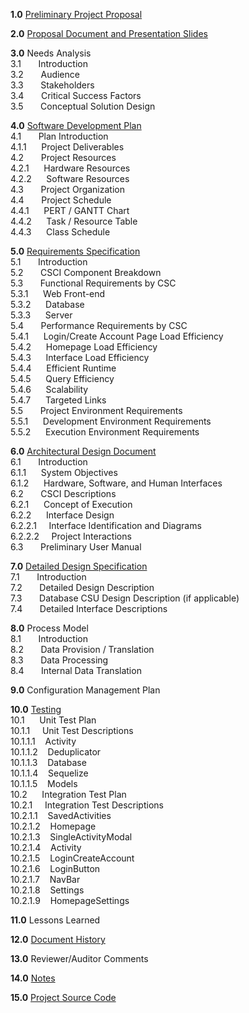 **1.0**  [Preliminary Project Proposal](https://github.com/joshsoriano/bored-and-broke/blob/master/documents/project%20proposal/Proposal.md)

**2.0**  [Proposal Document and Presentation Slides]()

**3.0**  Needs Analysis  
3.1&nbsp;&nbsp;&nbsp;&nbsp;&nbsp;&nbsp;&nbsp;Introduction  
3.2&nbsp;&nbsp;&nbsp;&nbsp;&nbsp;&nbsp;&nbsp;Audience  
3.3&nbsp;&nbsp;&nbsp;&nbsp;&nbsp;&nbsp;&nbsp;Stakeholders  
3.4&nbsp;&nbsp;&nbsp;&nbsp;&nbsp;&nbsp;&nbsp;Critical Success Factors  
3.5&nbsp;&nbsp;&nbsp;&nbsp;&nbsp;&nbsp;&nbsp;Conceptual Solution Design  

**4.0**  [Software Development Plan](https://github.com/joshsoriano/bored-and-broke/blob/master/documents/software%20development%20plan/software_development_plan.md)  
4.1&nbsp;&nbsp;&nbsp;&nbsp;&nbsp;&nbsp;&nbsp;Plan Introduction  
4.1.1&nbsp;&nbsp;&nbsp;&nbsp;&nbsp;&nbsp;Project Deliverables  
4.2&nbsp;&nbsp;&nbsp;&nbsp;&nbsp;&nbsp;&nbsp;Project Resources  
4.2.1&nbsp;&nbsp;&nbsp;&nbsp;&nbsp;&nbsp;Hardware Resources  
4.2.2&nbsp;&nbsp;&nbsp;&nbsp;&nbsp;&nbsp;Software Resources  
4.3&nbsp;&nbsp;&nbsp;&nbsp;&nbsp;&nbsp;&nbsp;Project Organization  
4.4&nbsp;&nbsp;&nbsp;&nbsp;&nbsp;&nbsp;&nbsp;Project Schedule  
4.4.1&nbsp;&nbsp;&nbsp;&nbsp;&nbsp;&nbsp;PERT / GANTT Chart  
4.4.2&nbsp;&nbsp;&nbsp;&nbsp;&nbsp;&nbsp;Task / Resource Table  
4.4.3&nbsp;&nbsp;&nbsp;&nbsp;&nbsp;&nbsp;Class Schedule  

**5.0**  [Requirements Specification](https://github.com/joshsoriano/bored-and-broke/blob/master/documents/requirement%20specifications/requirement_specifications_document.md)  
5.1&nbsp;&nbsp;&nbsp;&nbsp;&nbsp;&nbsp;&nbsp;Introduction  
5.2&nbsp;&nbsp;&nbsp;&nbsp;&nbsp;&nbsp;&nbsp;CSCI Component Breakdown  
5.3&nbsp;&nbsp;&nbsp;&nbsp;&nbsp;&nbsp;&nbsp;Functional Requirements by CSC  
5.3.1&nbsp;&nbsp;&nbsp;&nbsp;&nbsp;&nbsp;Web Front-end  
5.3.2&nbsp;&nbsp;&nbsp;&nbsp;&nbsp;&nbsp;Database  
5.3.3&nbsp;&nbsp;&nbsp;&nbsp;&nbsp;&nbsp;Server  
5.4&nbsp;&nbsp;&nbsp;&nbsp;&nbsp;&nbsp;&nbsp;Performance Requirements by CSC  
5.4.1&nbsp;&nbsp;&nbsp;&nbsp;&nbsp;&nbsp;Login/Create Account Page Load Efficiency  
5.4.2&nbsp;&nbsp;&nbsp;&nbsp;&nbsp;&nbsp;Homepage Load Efficiency  
5.4.3&nbsp;&nbsp;&nbsp;&nbsp;&nbsp;&nbsp;Interface Load Efficiency  
5.4.4&nbsp;&nbsp;&nbsp;&nbsp;&nbsp;&nbsp;Efficient Runtime  
5.4.5&nbsp;&nbsp;&nbsp;&nbsp;&nbsp;&nbsp;Query Efficiency  
5.4.6&nbsp;&nbsp;&nbsp;&nbsp;&nbsp;&nbsp;Scalability  
5.4.7&nbsp;&nbsp;&nbsp;&nbsp;&nbsp;&nbsp;Targeted Links  
5.5&nbsp;&nbsp;&nbsp;&nbsp;&nbsp;&nbsp;&nbsp;Project Environment Requirements  
5.5.1&nbsp;&nbsp;&nbsp;&nbsp;&nbsp;&nbsp;Development Environment Requirements  
5.5.2&nbsp;&nbsp;&nbsp;&nbsp;&nbsp;&nbsp;Execution Environment Requirements  

**6.0**  [Architectural Design Document](https://github.com/joshsoriano/bored-and-broke/blob/master/documents/software%20design%20description/software_design_description_document.md)  
6.1&nbsp;&nbsp;&nbsp;&nbsp;&nbsp;&nbsp;&nbsp;Introduction  
6.1.1&nbsp;&nbsp;&nbsp;&nbsp;&nbsp;&nbsp;System Objectives  
6.1.2&nbsp;&nbsp;&nbsp;&nbsp;&nbsp;&nbsp;Hardware, Software, and Human Interfaces  
6.2&nbsp;&nbsp;&nbsp;&nbsp;&nbsp;&nbsp;&nbsp;CSCI Descriptions  
6.2.1&nbsp;&nbsp;&nbsp;&nbsp;&nbsp;&nbsp;Concept of Execution  
6.2.2&nbsp;&nbsp;&nbsp;&nbsp;&nbsp;&nbsp;Interface Design  
6.2.2.1&nbsp;&nbsp;&nbsp;&nbsp;&nbsp;Interface Identification and Diagrams  
6.2.2.2&nbsp;&nbsp;&nbsp;&nbsp;&nbsp;Project Interactions  
6.3&nbsp;&nbsp;&nbsp;&nbsp;&nbsp;&nbsp;&nbsp;Preliminary User Manual  

**7.0**  [Detailed Design Specification](https://github.com/joshsoriano/bored-and-broke/blob/master/documents/software%20design%20description/software_design_description_document.md)  
7.1&nbsp;&nbsp;&nbsp;&nbsp;&nbsp;&nbsp;&nbsp;Introduction  
7.2&nbsp;&nbsp;&nbsp;&nbsp;&nbsp;&nbsp;&nbsp;Detailed Design Description  
7.3&nbsp;&nbsp;&nbsp;&nbsp;&nbsp;&nbsp;&nbsp;Database CSU Design Description (if applicable)  
7.4&nbsp;&nbsp;&nbsp;&nbsp;&nbsp;&nbsp;&nbsp;Detailed Interface Descriptions  

**8.0**  Process Model  
8.1&nbsp;&nbsp;&nbsp;&nbsp;&nbsp;&nbsp;&nbsp;Introduction  
8.2&nbsp;&nbsp;&nbsp;&nbsp;&nbsp;&nbsp;&nbsp;Data Provision / Translation  
8.3&nbsp;&nbsp;&nbsp;&nbsp;&nbsp;&nbsp;&nbsp;Data Processing  
8.4&nbsp;&nbsp;&nbsp;&nbsp;&nbsp;&nbsp;&nbsp;Internal Data Translation  

**9.0**  Configuration Management Plan  

**10.0** [Testing](https://github.com/joshsoriano/bored-and-broke/blob/master/documents/test%20plan%20document/test_plan_document.md)  
10.1&nbsp;&nbsp;&nbsp;&nbsp;&nbsp;&nbsp;Unit Test Plan  
10.1.1&nbsp;&nbsp;&nbsp;&nbsp;&nbsp;Unit Test Descriptions  
10.1.1.1&nbsp;&nbsp;&nbsp;&nbsp;Activity  
10.1.1.2&nbsp;&nbsp;&nbsp;&nbsp;Deduplicator  
10.1.1.3&nbsp;&nbsp;&nbsp;&nbsp;Database  
10.1.1.4&nbsp;&nbsp;&nbsp;&nbsp;Sequelize  
10.1.1.5&nbsp;&nbsp;&nbsp;&nbsp;Models  
10.2&nbsp;&nbsp;&nbsp;&nbsp;&nbsp;&nbsp;Integration Test Plan  
10.2.1&nbsp;&nbsp;&nbsp;&nbsp;&nbsp;Integration Test Descriptions  
10.2.1.1&nbsp;&nbsp;&nbsp;&nbsp;SavedActivities  
10.2.1.2&nbsp;&nbsp;&nbsp;&nbsp;Homepage  
10.2.1.3&nbsp;&nbsp;&nbsp;&nbsp;SingleActivityModal  
10.2.1.4&nbsp;&nbsp;&nbsp;&nbsp;Activity  
10.2.1.5&nbsp;&nbsp;&nbsp;&nbsp;LoginCreateAccount  
10.2.1.6&nbsp;&nbsp;&nbsp;&nbsp;LoginButton  
10.2.1.7&nbsp;&nbsp;&nbsp;&nbsp;NavBar  
10.2.1.8&nbsp;&nbsp;&nbsp;&nbsp;Settings  
10.2.1.9&nbsp;&nbsp;&nbsp;&nbsp;HomepageSettings  

**11.0**  Lessons Learned  

**12.0**  [Document History](https://github.com/joshsoriano/bored-and-broke/commits/master)  

**13.0**  Reviewer/Auditor Comments  

**14.0**  [Notes](https://github.com/joshsoriano/bored-and-broke/tree/master/documents/notes)  

**15.0**  [Project Source Code](https://github.com/joshsoriano/bored-and-broke)  
